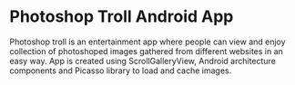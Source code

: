# Photoshop Troll Android App

Photoshop troll is an entertainment app where people can view and enjoy collection of photoshoped images gathered from different websites in an easy way. App is created using ScrollGalleryView, Android architecture components and Picasso library to load and cache images.
